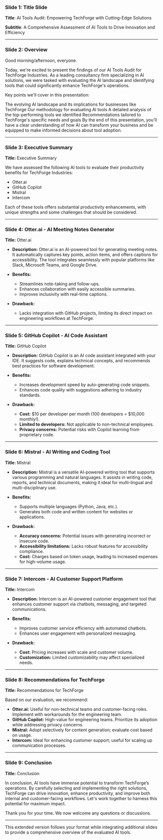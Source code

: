 ### Slide 1: Title Slide

**Title**: AI Tools Audit: Empowering TechForge with Cutting-Edge Solutions

**Subtitle**: A Comprehensive Assessment of AI Tools to Drive Innovation and Efficiency

---

### Slide 2: Overview

Good morning/afternoon, everyone.

Today, we're excited to present the findings of our AI Tools Audit for TechForge Industries. As a leading consultancy firm specializing in AI solutions, we were tasked with evaluating the AI landscape and identifying tools that could significantly enhance TechForge's operations.

Key points we'll cover in this presentation:

The evolving AI landscape and its implications for businesses like TechForge
Our methodology for evaluating AI tools
A detailed analysis of the top-performing tools we identified
Recommendations tailored to TechForge's specific needs and goals
By the end of this presentation, you'll have a clear understanding of how AI can transform your business and be equipped to make informed decisions about tool adoption.

---

### Slide 3: Executive Summary

**Title:** Executive Summary

We have assessed the following AI tools to evaluate their productivity benefits for TechForge Industries:

- Otter.ai
- GitHub Copilot
- Mistral
- Intercom

Each of these tools offers substantial productivity enhancements, with unique strengths and some challenges that should be considered.

---

### Slide 4: Otter.ai - AI Meeting Notes Generator

**Title:** Otter.ai

- **Description:** Otter.ai is an AI-powered tool for generating meeting notes. It automatically captures key points, action items, and offers captions for accessibility. The tool integrates seamlessly with popular platforms like Slack, Microsoft Teams, and Google Drive.
  
- **Benefits:**  
  - Streamlines note-taking and follow-ups.
  - Enhances collaboration with easily accessible summaries.
  - Improves inclusivity with real-time captions.
  
- **Drawback:**  
  - Lacks integration with GitHub projects, limiting its direct impact on engineering workflows at TechForge.

---

### Slide 5: GitHub Copilot - AI Code Assistant

**Title:** GitHub Copilot

- **Description:** GitHub Copilot is an AI code assistant integrated with your IDE. It suggests code, explains technical concepts, and recommends best practices for software development.
  
- **Benefits:**  
  - Increases development speed by auto-generating code snippets.
  - Enhances code quality with suggestions adhering to industry standards.
  
- **Drawback:**  
  - **Cost:** $10 per developer per month (100 developers = $10,000 monthly!).  
  - **Limited to developers:** Not applicable to non-technical employees.  
  - **Privacy concerns:** Potential risks with Copilot learning from proprietary code.

---

### Slide 6: Mistral - AI Writing and Coding Tool

**Title:** Mistral

- **Description:** Mistral is a versatile AI-powered writing tool that supports various programming and natural languages. It assists in writing code, reports, and technical documents, making it ideal for multi-lingual and multi-disciplinary use.
  
- **Benefits:**  
  - Supports multiple languages (Python, Java, etc.).
  - Generates both code and written content for websites or applications.
  
- **Drawback:**  
  - **Accuracy concerns:** Potential issues with generating incorrect or insecure code.  
  - **Accessibility limitations:** Lacks robust features for accessibility compliance.
  - **Cost:** Charges based on token usage, leading to increased expenses for high-volume usage.

---

### Slide 7: Intercom - AI Customer Support Platform

**Title:** Intercom

- **Description:** Intercom is an AI-powered customer engagement tool that enhances customer support via chatbots, messaging, and targeted communications.
  
- **Benefits:**  
  - Improves customer service efficiency with automated chatbots.
  - Enhances user engagement with personalized messaging.
  
- **Drawback:**  
  - **Cost:** Pricing increases with scale and customer volume.  
  - **Customization:** Limited customizability may affect specialized needs.

---

### Slide 8: Recommendations for TechForge

**Title:** Recommendations for TechForge

Based on our evaluation, we recommend:

- **Otter.ai:** Useful for non-technical teams and customer-facing roles. Implement with workarounds for the engineering team.
- **GitHub Copilot:** High-value for engineering teams. Prioritize its adoption while addressing privacy concerns.
- **Mistral:** Adopt selectively for content generation; evaluate cost based on usage.
- **Intercom:** Ideal for enhancing customer support; useful for scaling up communication processes.

---

### Slide 9: Conclusion

**Title:** Conclusion

In conclusion, AI tools have immense potential to transform TechForge’s operations. By carefully selecting and implementing the right solutions, TechForge can drive innovation, enhance productivity, and improve both internal and customer-facing workflows. Let's work together to harness this potential for maximum impact.

Thank you for your time. We now welcome any questions or discussions.

--- 

This extended version follows your format while integrating additional slides to provide a comprehensive overview of the evaluated AI tools.